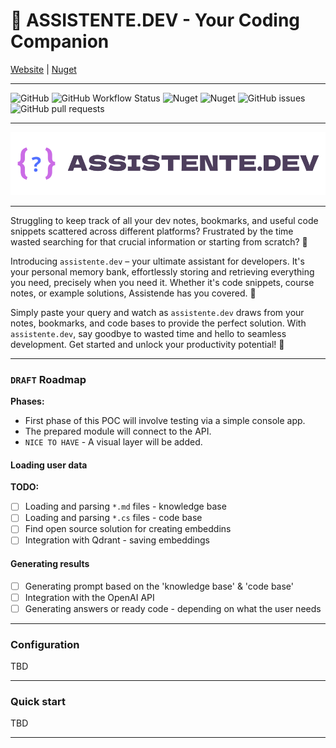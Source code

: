 # 🤖 ASSISTENTE.DEV - Your Coding Companion

 [Website](https://assistente.dev) | [Nuget](https://www.nuget.org/packages/ASSISTENTE/#readme-body-tab)

---

![GitHub](https://img.shields.io/github/license/jarmatys/DEV_ASSISTENTE) ![GitHub Workflow Status](https://img.shields.io/github/actions/workflow/status/jarmatys/DEV_ASSISTENTE/release-package.yml?label=release) ![Nuget](https://img.shields.io/nuget/v/DEV_ASSISTENTE?label=version) ![Nuget](https://img.shields.io/nuget/dt/DEV_ASSISTENTE) ![GitHub issues](https://img.shields.io/github/issues/jarmatys/DEV_ASSISTENTE) ![GitHub pull requests](https://img.shields.io/github/issues-pr/jarmatys/DEV_ASSISTENTE) 

---

![banner](ASSETS/banner.png)

---

Struggling to keep track of all your dev notes, bookmarks, and useful code snippets scattered across different platforms? Frustrated by the time wasted searching for that crucial information or starting from scratch? 🤔

Introducing `assistente.dev` – your ultimate assistant for developers. It's your personal memory bank, effortlessly storing and retrieving everything you need, precisely when you need it. Whether it's code snippets, course notes, or example solutions, Assistende has you covered. 🦾

Simply paste your query and watch as `assistente.dev` draws from your notes, bookmarks, and code bases to provide the perfect solution. With `assistente.dev`, say goodbye to wasted time and hello to seamless development. Get started and unlock your productivity potential! 🚀

---

### `DRAFT` Roadmap

**Phases:**

- First phase of this POC will involve testing via a simple console app.
- The prepared module will connect to the API.
- `NICE TO HAVE` - A visual layer will be added.

#### Loading user data

**TODO:**

- [ ] Loading and parsing  `*.md` files - knowledge base
- [ ] Loading and parsing  `*.cs` files - code base
- [ ] Find open source solution for creating embeddins
- [ ] Integration with Qdrant - saving embeddings

#### Generating results

- [ ] Generating prompt based on the 'knowledge base' & 'code base'
- [ ] Integration with the OpenAI API
- [ ] Generating answers or ready code - depending on what the user needs

---

### Configuration

TBD

---

### Quick start

TBD

---